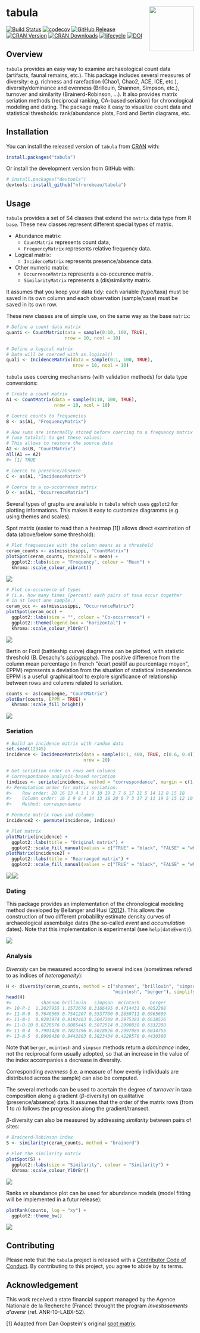 




<!-- README.md is generated from README.Rmd. Please edit that file -->
tabula <img width=120px src="man/figures/logo.svg" align="right" />
===================================================================

[![Build Status](https://travis-ci.org/nfrerebeau/tabula.svg?branch=master)](https://travis-ci.org/nfrerebeau/tabula) [![codecov](https://codecov.io/gh/nfrerebeau/tabula/branch/master/graph/badge.svg)](https://codecov.io/gh/nfrerebeau/tabula) [![GitHub Release](https://img.shields.io/github/release/nfrerebeau/tabula.svg)](https://github.com/nfrerebeau/tabula/releases) [![CRAN Version](http://www.r-pkg.org/badges/version/tabula)](https://cran.r-project.org/package=tabula) [![CRAN Downloads](http://cranlogs.r-pkg.org/badges/tabula)](https://cran.r-project.org/package=tabula) [![lifecycle](https://img.shields.io/badge/lifecycle-experimental-orange.svg)](https://www.tidyverse.org/lifecycle/#experimental) [![DOI](https://zenodo.org/badge/DOI/10.5281/zenodo.1489944.svg)](https://doi.org/10.5281/zenodo.1489944)

Overview
--------

`tabula` provides an easy way to examine archaeological count data (artifacts, faunal remains, etc.). This package includes several measures of diversity: e.g. richness and rarefaction (Chao1, Chao2, ACE, ICE, etc.), diversity/dominance and evenness (Brillouin, Shannon, Simpson, etc.), turnover and similarity (Brainerd-Robinson, ...). It also provides matrix seriation methods (reciprocal ranking, CA-based seriation) for chronological modeling and dating. The package make it easy to visualize count data and statistical thresholds: rank/abundance plots, Ford and Bertin diagrams, etc.

Installation
------------

You can install the released version of `tabula` from [CRAN](https://CRAN.R-project.org) with:

``` r
install.packages("tabula")
```

Or install the development version from GitHub with:

``` r
# install.packages("devtools")
devtools::install_github("nfrerebeau/tabula")
```

Usage
-----

`tabula` provides a set of S4 classes that extend the `matrix` data type from R `base`. These new classes represent different special types of matrix.

-   Abundance matrix:
    -   `CountMatrix` represents count data,
    -   `FrequencyMatrix` represents relative frequency data.
-   Logical matrix:
    -   `IncidenceMatrix` represents presence/absence data.
-   Other numeric matrix:
    -   `OccurrenceMatrix` represents a co-occurence matrix.
    -   `SimilarityMatrix` represents a (dis)similarity matrix.

It assumes that you keep your data tidy: each variable (type/taxa) must be saved in its own column and each observation (sample/case) must be saved in its own row.

These new classes are of simple use, on the same way as the base `matrix`:

``` r
# Define a count data matrix
quanti <- CountMatrix(data = sample(0:10, 100, TRUE),
                      nrow = 10, ncol = 10)

# Define a logical matrix
# Data will be coerced with as.logical()
quali <- IncidenceMatrix(data = sample(0:1, 100, TRUE),
                         nrow = 10, ncol = 10)
```

`tabula` uses coercing mechanisms (with validation methods) for data type conversions:

``` r
# Create a count matrix
A1 <- CountMatrix(data = sample(0:10, 100, TRUE),
                  nrow = 10, ncol = 10)

# Coerce counts to frequencies
B <- as(A1, "FrequencyMatrix")

# Row sums are internally stored before coercing to a frequency matrix
# (use totals() to get these values)
# This allows to restore the source data
A2 <- as(B, "CountMatrix")
all(A1 == A2)
#> [1] TRUE

# Coerce to presence/absence
C <- as(A1, "IncidenceMatrix")

# Coerce to a co-occurrence matrix
D <- as(A1, "OccurrenceMatrix")
```

Several types of graphs are available in `tabula` which uses `ggplot2` for plotting informations. This makes it easy to customize diagramms (e.g. using themes and scales).

Spot matrix (easier to read than a heatmap [1]) allows direct examination of data (above/below some threshold):

``` r
# Plot frequencies with the column means as a threshold
ceram_counts <- as(mississippi, "CountMatrix")
plotSpot(ceram_counts, threshold = mean) +
  ggplot2::labs(size = "Frequency", colour = "Mean") +
  khroma::scale_colour_vibrant()
```

<img src="man/figures/README-plot-freq-1.png" style="display: block; margin: auto;" />

``` r
# Plot co-occurence of types
# (i.e. how many times (percent) each pairs of taxa occur together 
# in at least one sample.)
ceram_occ <- as(mississippi, "OccurrenceMatrix")
plotSpot(ceram_occ) +
  ggplot2::labs(size = "", colour = "Co-occurrence") +
  ggplot2::theme(legend.box = "horizontal") +
  khroma::scale_colour_YlOrBr()
```

<img src="man/figures/README-plot-occ-1.png" style="display: block; margin: auto;" />

Bertin or Ford (battleship curve) diagramms can be plotted, with statistic threshold (B. Desachy's [*sériographe*](https://doi.org/10.3406/pica.2004.2396)). The positive difference from the column mean percentage (in french "écart positif au pourcentage moyen", EPPM) represents a deviation from the situation of statistical independence. EPPM is a usefull graphical tool to explore significance of relationship between rows and columns related to seriation.

``` r
counts <- as(compiegne, "CountMatrix")
plotBar(counts, EPPM = TRUE) +
  khroma::scale_fill_bright()
```

<img src="man/figures/README-seriograph-1.png" style="display: block; margin: auto;" />

### Seriation

``` r
# Build an incidence matrix with random data
set.seed(12345)
incidence <- IncidenceMatrix(data = sample(0:1, 400, TRUE, c(0.6, 0.4)),
                             nrow = 20)

# Get seriation order on rows and columns
# Correspondance analysis-based seriation
(indices <- seriate(incidence, method = "correspondance", margin = c(1, 2)))
#> Permutation order for matrix seriation: 
#>    Row order: 20 16 13 4 3 1 9 10 19 2 7 6 17 11 5 14 12 8 15 18 
#>    Column order: 16 1 9 8 4 14 13 18 20 6 7 3 17 2 11 19 5 15 12 10 
#>    Method: correspondance

# Permute matrix rows and columns
incidence2 <- permute(incidence, indices)
```

``` r
# Plot matrix
plotMatrix(incidence) + 
  ggplot2::labs(title = "Original matrix") +
  ggplot2::scale_fill_manual(values = c("TRUE" = "black", "FALSE" = "white"))
plotMatrix(incidence2) + 
  ggplot2::labs(title = "Rearranged matrix") +
  ggplot2::scale_fill_manual(values = c("TRUE" = "black", "FALSE" = "white"))
```

![](man/figures/README-permute-incidence-1.png)![](man/figures/README-permute-incidence-2.png)

### Dating

This package provides an implementation of the chronological modeling method developed by Bellanger and Husi ([2012](https://doi.org/10.1016/j.jas.2011.06.031)). This allows the construction of two different probability estimate density curves of archaeological assembalge dates (the so-called *event* and *accumulation* dates). Note that this implementation is experimental (see `help(dateEvent)`).

<img src="man/figures/README-date-1.png" style="display: block; margin: auto;" />

### Analysis

*Diversity* can be measured according to several indices (sometimes refered to as indices of *heterogeneity*):

``` r
H <- diversity(ceram_counts, method = c("shannon", "brillouin", "simpson", 
                                        "mcintosh", "berger"), simplify = TRUE)
head(H)
#>           shannon brillouin   simpson  mcintosh    berger
#> 10-P-1  1.2027955 1.1572676 0.3166495 0.4714431 0.4052288
#> 11-N-9  0.7646565 0.7541207 0.5537760 0.2650711 0.6965699
#> 11-N-1  0.9293974 0.9192403 0.5047209 0.2975381 0.6638526
#> 11-O-10 0.8228576 0.8085445 0.5072514 0.2990830 0.6332288
#> 11-N-4  0.7901428 0.7823396 0.5018826 0.2997089 0.6034755
#> 13-N-5  0.9998430 0.9442803 0.3823434 0.4229570 0.4430380
```

Note that `berger`, `mcintosh` and `simpson` methods return a *dominance* index, not the reciprocal form usually adopted, so that an increase in the value of the index accompanies a decrease in diversity.

Corresponding *evenness* (i.e. a measure of how evenly individuals are distributed across the sample) can also be computed.

The several methods can be used to acertain the degree of *turnover* in taxa composition along a gradient (*β*-diversity) on qualitative (presence/absence) data. It assumes that the order of the matrix rows (from 1 to *n*) follows the progression along the gradient/transect.

*β*-diversity can also be measured by addressing *similarity* between pairs of sites:

``` r
# Brainerd-Robinson index
S <- similarity(ceram_counts, method = "brainerd")

# Plot the similarity matrix
plotSpot(S) +
  ggplot2::labs(size = "Similarity", colour = "Similarity") +
  khroma::scale_colour_YlOrBr()
```

<img src="man/figures/README-similarity-brainerd-1.png" style="display: block; margin: auto;" />

Ranks *vs* abundance plot can be used for abundance models (model fitting will be implemented in a futur release):

``` r
plotRank(counts, log = "xy") +
  ggplot2::theme_bw()
```

<img src="man/figures/README-plot-rank-1.png" style="display: block; margin: auto;" />

Contributing
------------

Please note that the `tabula` project is released with a [Contributor Code of Conduct](CODE_OF_CONDUCT.md). By contributing to this project, you agree to abide by its terms.

Acknowledgement
---------------

This work received a state financial support managed by the Agence Nationale de la Recherche (France) throught the program *Investissements d'avenir* (ref. ANR-10-LABX-52).

[1] Adapted from Dan Gopstein's original [spot matrix](https://dgopstein.github.io/articles/spot-matrix/).

